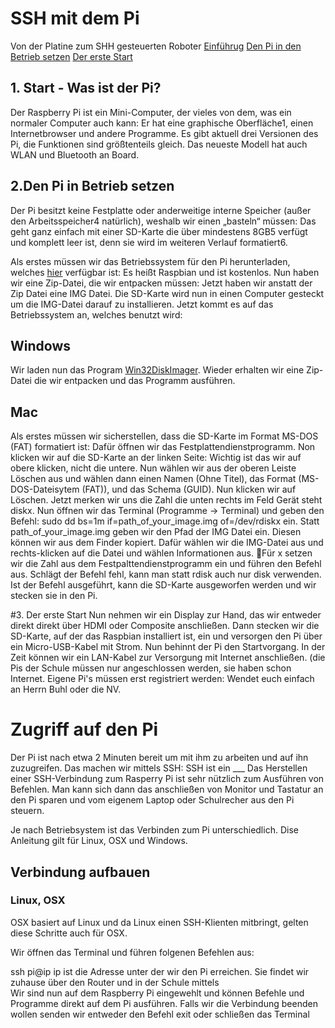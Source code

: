 # SSH mit dem Pi
Von der Platine zum SHH gesteuerten Roboter
[Einführug](#1)
[Den Pi in den Betrieb setzen](#2)
[Der erste Start](#3)

## 1. Start - Was ist der Pi? <a name="#1"></a>
Der Raspberry Pi ist ein Mini-Computer, der vieles von dem, was ein normaler Computer auch kann: Er hat eine graphische Oberfläche1, einen Internetbrowser und andere Programme. 
Es gibt aktuell drei Versionen des Pi, die Funktionen sind größtenteils gleich. Das neueste Modell hat auch WLAN und Bluetooth an Board.

## 2.Den Pi in Betrieb setzen

Der Pi besitzt keine Festplatte oder anderweitige interne Speicher (außer den Arbeitsspeicher4 natürlich), weshalb wir einen „basteln“ müssen: Das geht ganz einfach mit einer SD-Karte die über mindestens 8GB5 verfügt und komplett leer ist, denn sie wird im weiteren Verlauf formatiert6.

Als erstes müssen wir das Betriebssystem für den Pi herunterladen, welches [hier](https://downloads.raspberrypi.org/raspbian_latest) verfügbar ist: Es heißt Raspbian und ist kostenlos. 
Nun haben wir eine Zip-Datei, die wir entpacken müssen: Jetzt haben wir anstatt der Zip Datei eine IMG Datei. 
Die SD-Karte wird nun in einen Computer gesteckt um die IMG-Datei darauf zu installieren. Jetzt kommt es auf das Betriebssystem an, welches benutzt wird: 

## Windows 
Wir laden nun das Program [Win32DiskImager](http://sourceforge.net/projects/win32diskimager/). Wieder erhalten wir eine Zip-Datei die wir entpacken und das Programm ausführen. 

## Mac 
Als erstes müssen wir sicherstellen, dass die SD-Karte im Format MS-DOS (FAT) formatiert ist: Dafür öffnen wir das Festplattendienstprogramm. Non klicken wir auf die SD-Karte an der linken Seite: Wichtig ist das wir auf obere klicken, nicht die untere. Nun wählen wir aus der oberen Leiste Löschen aus und wählen dann einen Namen (Ohne Titel), das Format (MS-DOS-Dateisytem (FAT)), und das Schema (GUID). Nun klicken wir auf Löschen. 
Jetzt merken wir uns die Zahl die unten rechts im Feld Gerät steht diskx.
Nun öffnen wir das Terminal (Programme -> Terminal) und geben den Befehl: sudo dd bs=1m if=path_of_your_image.img of=/dev/rdiskx ein.
Statt path_of_your_image.img geben wir den Pfad der IMG Datei ein. Diesen können wir aus dem Finder kopiert. Dafür wählen wir die IMG-Datei aus und rechts-klicken auf die Datei und wählen Informationen aus. Für x setzen wir die Zahl aus dem Festpalttendienstprogramm ein und führen den Befehl aus. 
Schlägt der Befehl fehl, kann man statt rdisk auch nur disk verwenden.
Ist der Befehl ausgeführt, kann die SD-Karte ausgeworfen werden und wir stecken sie in den Pi. 

#3. Der erste Start
Nun nehmen wir ein Display zur Hand, das wir entweder direkt direkt über HDMI oder Composite anschließen. Dann stecken wir die SD-Karte, auf der das Raspbian installiert ist, ein und versorgen den Pi über ein Micro-USB-Kabel mit Strom. 
Nun behinnt der Pi den Startvorgang. In der Zeit können wir ein LAN-Kabel zur Versorgung mit Internet anschließen. (die Pis der Schule müssen nur angeschlossen werden, sie haben schon Internet. Eigene Pi's müssen erst registriert werden: Wendet euch einfach an Herrn Buhl oder die NV.

# Zugriff auf den Pi 
Der Pi ist nach etwa 2 Minuten bereit um mit ihm zu arbeiten und auf ihn zuzugreifen. Das machen wir mittels SSH: SSH ist ein ___
Das Herstellen einer SSH-Verbindung zum Rasperry Pi ist sehr nützlich zum Ausführen von Befehlen. Man kann sich dann das anschließen von Monitor und Tastatur an den Pi sparen und vom eigenem Laptop oder Schulrecher aus den Pi steuern.

Je nach Betriebsystem ist das Verbinden zum Pi unterschiedlich. Dise Anleitung gilt für Linux, OSX und Windows.

## Verbindung aufbauen

### Linux, OSX

OSX basiert auf Linux und da Linux einen SSH-Klienten mitbringt, gelten diese Schritte auch für OSX.

Wir öffnen das Terminal und führen folgenen Befehlen aus: 

ssh pi@ip
ip ist die Adresse unter der wir den Pi erreichen. Sie findet wir zuhause über den Router und in der Schule mittels  
Wir sind nun auf dem Raspberry Pi eingewehlt und können Befehle und Programme direkt auf dem Pi ausführen. 
Falls wir die Verbindung beenden wollen senden wir entweder den Befehl exit oder schließen das Terminal 










